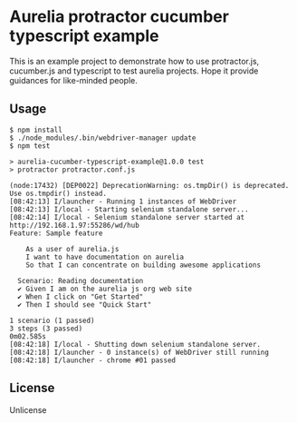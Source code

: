 # Aurelia protractor cucumber typescript example

This is an example project to demonstrate how to use protractor.js, cucumber.js and typescript
to test aurelia projects. Hope it provide guidances for like-minded people.


## Usage

```shell
$ npm install
$ ./node_modules/.bin/webdriver-manager update
$ npm test

> aurelia-cucumber-typescript-example@1.0.0 test
> protractor protractor.conf.js

(node:17432) [DEP0022] DeprecationWarning: os.tmpDir() is deprecated. Use os.tmpdir() instead.
[08:42:13] I/launcher - Running 1 instances of WebDriver
[08:42:13] I/local - Starting selenium standalone server...
[08:42:14] I/local - Selenium standalone server started at http://192.168.1.97:55286/wd/hub
Feature: Sample feature

    As a user of aurelia.js
    I want to have documentation on aurelia
    So that I can concentrate on building awesome applications

  Scenario: Reading documentation
  ✔ Given I am on the aurelia js org web site
  ✔ When I click on "Get Started"
  ✔ Then I should see "Quick Start"

1 scenario (1 passed)
3 steps (3 passed)
0m02.585s
[08:42:18] I/local - Shutting down selenium standalone server.
[08:42:18] I/launcher - 0 instance(s) of WebDriver still running
[08:42:18] I/launcher - chrome #01 passed

```


## License

Unlicense